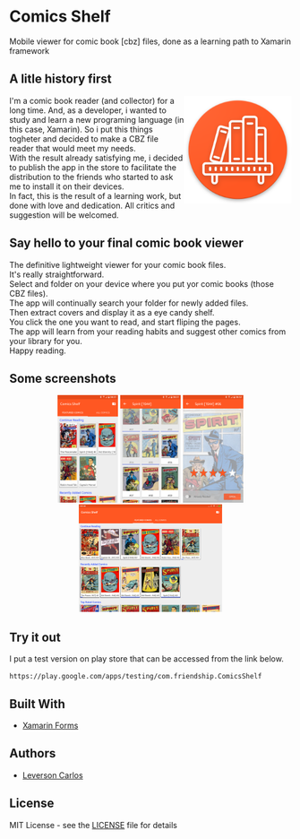 # Comics Shelf

Mobile viewer for comic book [cbz] files, done as a learning path to Xamarin framework

## A litle history first

<img src="./resources/AppIcon/Android icon.png" 
   title="Logo" width="192" height="192" align="right"/>

I'm a comic book reader (and collector) for a long time. And, as a developer, i wanted to study and learn a new programing language (in this case, Xamarin). So i put this things togheter and decided to make a CBZ file reader that would meet my needs.  
With the result already satisfying me, i decided to publish the app in the store to facilitate the distribution to the friends who started to ask me to install it on their devices.  
In fact, this is the result of a learning work, but done with love and dedication. All critics and suggestion will be welcomed. 

## Say hello to your final comic book viewer

The definitive lightweight viewer for your comic book files.  
It's really straightforward.  
Select and folder on your device where you put yor comic books (those CBZ files).  
The app will continually search your folder for newly added files.  
Then extract covers and display it as a eye candy shelf.  
You click the one you want to read, and start fliping the pages.  
The app will learn from your reading habits and suggest other comics from your library for you.  
Happy reading. 

## Some screenshots

<p align="center">
  <img src="./resources/Screenshots/PhoneFeatured.png" 
     title="Phone Featured" width="108" height="192" />
  <img src="./resources/Screenshots/PhoneCollection.png" 
     title="Phone Collection" width="108" height="192" />  
  <img src="./resources/Screenshots/PhoneOpened.png" 
     title="Phone Opened" width="108" height="192" />  
  <img src="./resources/Screenshots/TabletFeatured.png" 
     title="Tablet Featured" width="256" height="192" />    
</p>

## Try it out

I put a test version on play store that can be accessed from the link below. 

```
https://play.google.com/apps/testing/com.friendship.ComicsShelf
```

## Built With

* [Xamarin Forms](https://docs.microsoft.com/pt-br/xamarin/xamarin-forms)

## Authors

* [Leverson Carlos](https://github.com/LeversonCarlos)

## License

MIT License - see the [LICENSE](LICENSE) file for details
